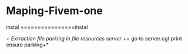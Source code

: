 # Maping-Fivem-one

instal ================instal

*+ Extraction file parking in file resources server
+*+ go to server.cgt print ensure parking+*
 
